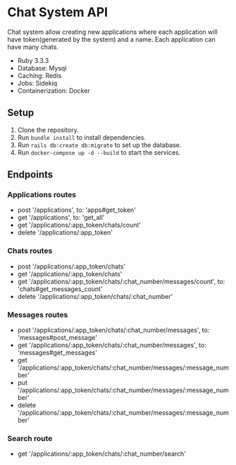# Chat System API
Chat system allow creating new applications where each application will have token(generated by the system) and a name. Each application can have many chats.

- Ruby 3.3.3
- Database: Mysql 
- Caching: Redis
- Jobs: Sidekiq
- Containerization: Docker

## Setup

1. Clone the repository.
2. Run `bundle install` to install dependencies.
3. Run `rails db:create db:migrate` to set up the database.
4. Run `docker-compose up -d --build` to start the services.

## Endpoints

### Applications routes

- post '/applications', to: 'apps#get_token'
- get '/applications', to: 'get_all'
- get '/applications/:app_token/chats/count'
- delete '/applications/:app_token'

### Chats routes

- post '/applications/:app_token/chats'
- get '/applications/:app_token/chats'
- get '/applications/:app_token/chats/:chat_number/messages/count', to: 'chats#get_messages_count'
- delete '/applications/:app_token/chats/:chat_number'

### Messages routes

- post '/applications/:app_token/chats/:chat_number/messages', to: 'messages#post_message'
- get '/applications/:app_token/chats/:chat_number/messages', to: 'messages#get_messages'
- get '/applications/:app_token/chats/:chat_number/messages/:message_number'
- put '/applications/:app_token/chats/:chat_number/messages/:message_number'
- delete '/applications/:app_token/chats/:chat_number/messages/:message_number'

### Search route

- get '/applications/:app_token/chats/:chat_number/search'

